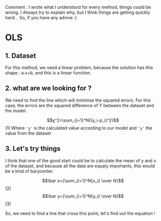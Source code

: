 Comment : I wrote what I understood for every method, things could be wrong. I Always try to explain why, but I think things are getting quickly hard... So, if you have any advive :)

# OLS
## 1. Dataset

For this method, we need a linear problem, because the solution has this shape : a.x+b, and this is a linear function.

## 2. what are we looking for ?

We need to find the line which will minimise the squared errors. For this case, the errors are the squared difference of Y between the dataset and the model.

$$χ^2=\sum_{i=1}^N{(y_i-p_i)^2}$$(1)
Where `'y'` is the calculated value according to our model and `'y'` the value from the dataset

## 3. Let's try things

I think that one of the good start could be to calculate the mean of y and x of the dataset, and because all the data are equaly importants, this would be a kind of barycenter.

$$\bar x={\sum_{i=1}^N{x_i} \over N}$$(2)
$$\bar y={\sum_{i=1}^N{y_i} \over N}$$(3)

So, we need to find a line that cross this point, let's find out the equation !
